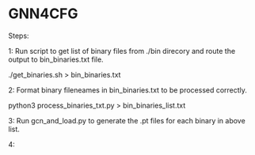 # GNN4CFG
Steps:


1: Run script to get list of binary files from ./bin direcory and route the output to bin_binaries.txt file.

./get_binaries.sh > bin_binaries.txt

2: Format binary fileneames in bin_binaries.txt to be processed correctly.

python3 process_binaries_txt.py > bin_binaries_list.txt

3: Run gcn_and_load.py to generate the .pt files for each binary in above list.

4: 

